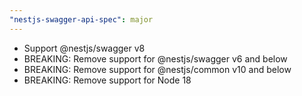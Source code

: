 ```yaml
---
"nestjs-swagger-api-spec": major
---
```


* Support @nestjs/swagger v8
* BREAKING: Remove support for @nestjs/swagger v6 and below
* BREAKING: Remove support for @nestjs/common v10 and below
* BREAKING: Remove support for Node 18

